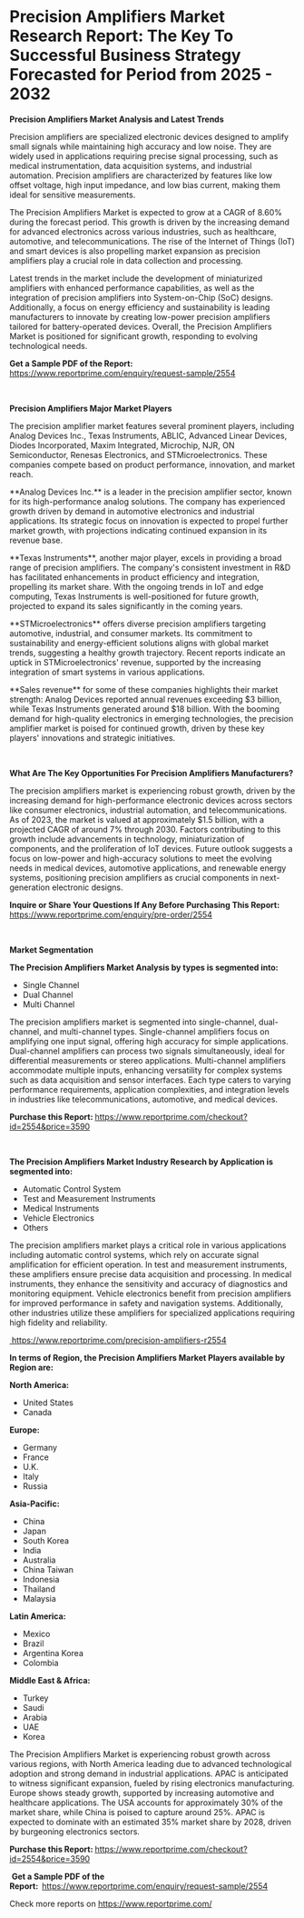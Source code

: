 <p><h1>Precision Amplifiers Market Research Report: The Key To Successful Business Strategy Forecasted for Period from 2025 - 2032</h1></p><p><strong>Precision Amplifiers Market Analysis and Latest Trends</strong></p>
<p><p>Precision amplifiers are specialized electronic devices designed to amplify small signals while maintaining high accuracy and low noise. They are widely used in applications requiring precise signal processing, such as medical instrumentation, data acquisition systems, and industrial automation. Precision amplifiers are characterized by features like low offset voltage, high input impedance, and low bias current, making them ideal for sensitive measurements.</p><p>The Precision Amplifiers Market is expected to grow at a CAGR of 8.60% during the forecast period. This growth is driven by the increasing demand for advanced electronics across various industries, such as healthcare, automotive, and telecommunications. The rise of the Internet of Things (IoT) and smart devices is also propelling market expansion as precision amplifiers play a crucial role in data collection and processing.</p><p>Latest trends in the market include the development of miniaturized amplifiers with enhanced performance capabilities, as well as the integration of precision amplifiers into System-on-Chip (SoC) designs. Additionally, a focus on energy efficiency and sustainability is leading manufacturers to innovate by creating low-power precision amplifiers tailored for battery-operated devices. Overall, the Precision Amplifiers Market is positioned for significant growth, responding to evolving technological needs.</p></p>
<p><strong>Get a Sample PDF of the Report:&nbsp;</strong> <a href="https://www.reportprime.com/enquiry/request-sample/2554?utm_campaign=2179&utm_medium=2&utm_source=Github&utm_content=ia&utm_term=18032025&utm_id=precision-amplifiers">https://www.reportprime.com/enquiry/request-sample/2554</a></p>
<p>&nbsp;</p>
<p><strong>Precision Amplifiers Major Market Players</strong></p>
<p><p>The precision amplifier market features several prominent players, including Analog Devices Inc., Texas Instruments, ABLIC, Advanced Linear Devices, Diodes Incorporated, Maxim Integrated, Microchip, NJR, ON Semiconductor, Renesas Electronics, and STMicroelectronics. These companies compete based on product performance, innovation, and market reach.</p><p>**Analog Devices Inc.** is a leader in the precision amplifier sector, known for its high-performance analog solutions. The company has experienced growth driven by demand in automotive electronics and industrial applications. Its strategic focus on innovation is expected to propel further market growth, with projections indicating continued expansion in its revenue base.</p><p>**Texas Instruments**, another major player, excels in providing a broad range of precision amplifiers. The company's consistent investment in R&D has facilitated enhancements in product efficiency and integration, propelling its market share. With the ongoing trends in IoT and edge computing, Texas Instruments is well-positioned for future growth, projected to expand its sales significantly in the coming years.</p><p>**STMicroelectronics** offers diverse precision amplifiers targeting automotive, industrial, and consumer markets. Its commitment to sustainability and energy-efficient solutions aligns with global market trends, suggesting a healthy growth trajectory. Recent reports indicate an uptick in STMicroelectronics' revenue, supported by the increasing integration of smart systems in various applications.</p><p>**Sales revenue** for some of these companies highlights their market strength: Analog Devices reported annual revenues exceeding $3 billion, while Texas Instruments generated around $18 billion. With the booming demand for high-quality electronics in emerging technologies, the precision amplifier market is poised for continued growth, driven by these key players' innovations and strategic initiatives.</p></p>
<p>&nbsp;</p>
<p><strong>What Are The Key Opportunities For Precision Amplifiers Manufacturers?</strong></p>
<p><p>The precision amplifiers market is experiencing robust growth, driven by the increasing demand for high-performance electronic devices across sectors like consumer electronics, industrial automation, and telecommunications. As of 2023, the market is valued at approximately $1.5 billion, with a projected CAGR of around 7% through 2030. Factors contributing to this growth include advancements in technology, miniaturization of components, and the proliferation of IoT devices. Future outlook suggests a focus on low-power and high-accuracy solutions to meet the evolving needs in medical devices, automotive applications, and renewable energy systems, positioning precision amplifiers as crucial components in next-generation electronic designs.</p></p>
<p><strong>Inquire or Share Your Questions If Any Before Purchasing This Report:</strong> <a href="https://www.reportprime.com/enquiry/pre-order/2554?utm_campaign=2179&utm_medium=2&utm_source=Github&utm_content=ia&utm_term=18032025&utm_id=precision-amplifiers">https://www.reportprime.com/enquiry/pre-order/2554</a></p>
<p>&nbsp;</p>
<p><strong>Market Segmentation</strong></p>
<p><strong>The Precision Amplifiers Market Analysis by types is segmented into:</strong></p>
<p><ul><li>Single Channel</li><li>Dual Channel</li><li>Multi Channel</li></ul></p>
<p><p>The precision amplifiers market is segmented into single-channel, dual-channel, and multi-channel types. Single-channel amplifiers focus on amplifying one input signal, offering high accuracy for simple applications. Dual-channel amplifiers can process two signals simultaneously, ideal for differential measurements or stereo applications. Multi-channel amplifiers accommodate multiple inputs, enhancing versatility for complex systems such as data acquisition and sensor interfaces. Each type caters to varying performance requirements, application complexities, and integration levels in industries like telecommunications, automotive, and medical devices.</p></p>
<p><strong>Purchase this Report:&nbsp;</strong><a href="https://www.reportprime.com/checkout?id=2554&price=3590&utm_campaign=2179&utm_medium=2&utm_source=Github&utm_content=ia&utm_term=18032025&utm_id=precision-amplifiers">https://www.reportprime.com/checkout?id=2554&price=3590</a></p>
<p>&nbsp;</p>
<p><strong>The Precision Amplifiers Market Industry Research by Application is segmented into:</strong></p>
<p><ul><li>Automatic Control System</li><li>Test and Measurement Instruments</li><li>Medical Instruments</li><li>Vehicle Electronics</li><li>Others</li></ul></p>
<p><p>The precision amplifiers market plays a critical role in various applications including automatic control systems, which rely on accurate signal amplification for efficient operation. In test and measurement instruments, these amplifiers ensure precise data acquisition and processing. In medical instruments, they enhance the sensitivity and accuracy of diagnostics and monitoring equipment. Vehicle electronics benefit from precision amplifiers for improved performance in safety and navigation systems. Additionally, other industries utilize these amplifiers for specialized applications requiring high fidelity and reliability.</p></p>
<p><a href="https://www.reportprime.com/precision-amplifiers-r2554?utm_campaign=2179&utm_medium=2&utm_source=Github&utm_content=ia&utm_term=18032025&utm_id=precision-amplifiers">&nbsp;https://www.reportprime.com/precision-amplifiers-r2554</a></p>
<p><strong>In terms of Region, the Precision Amplifiers Market Players available by Region are:</strong></p>
<p>
    <p> <strong> North America: </strong>
        <ul>
            <li>United States</li>
            <li>Canada</li>
        </ul>
        </p> 
    <p> <strong> Europe: </strong>
        <ul>
            <li>Germany</li>
            <li>France</li>
            <li>U.K.</li>
            <li>Italy</li>
            <li>Russia</li>
        </ul>
        </p> 
    <p> <strong> Asia-Pacific: </strong>
        <ul>
            <li>China</li>
            <li>Japan</li>
            <li>South Korea</li>
            <li>India</li>
            <li>Australia</li>
            <li>China Taiwan</li>
            <li>Indonesia</li>
            <li>Thailand</li>
            <li>Malaysia</li>
        </ul>
        </p> 
    <p> <strong> Latin America: </strong>
        <ul>
            <li>Mexico</li>
            <li>Brazil</li>
            <li>Argentina Korea</li>
            <li>Colombia</li>
        </ul>
        </p> 
    <p> <strong> Middle East & Africa: </strong>
        <ul>
            <li>Turkey</li>
            <li>Saudi</li>
            <li>Arabia</li>
            <li>UAE</li>
            <li>Korea</li>
        </ul>
    </p>
    </p>
<p><p>The Precision Amplifiers Market is experiencing robust growth across various regions, with North America leading due to advanced technological adoption and strong demand in industrial applications. APAC is anticipated to witness significant expansion, fueled by rising electronics manufacturing. Europe shows steady growth, supported by increasing automotive and healthcare applications. The USA accounts for approximately 30% of the market share, while China is poised to capture around 25%. APAC is expected to dominate with an estimated 35% market share by 2028, driven by burgeoning electronics sectors.</p></p>
<p><strong>Purchase this Report: </strong><a href="https://www.reportprime.com/checkout?id=2554&price=3590&utm_campaign=2179&utm_medium=2&utm_source=Github&utm_content=ia&utm_term=18032025&utm_id=precision-amplifiers">https://www.reportprime.com/checkout?id=2554&price=3590</a></p>
<p>&nbsp;<strong>Get a Sample PDF of the Report:&nbsp;&nbsp;</strong><a href="https://www.reportprime.com/enquiry/request-sample/2554?utm_campaign=2179&utm_medium=2&utm_source=Github&utm_content=ia&utm_term=18032025&utm_id=precision-amplifiers">https://www.reportprime.com/enquiry/request-sample/2554</a></p>
<p><strong></strong></p>
<p>Check more reports on <a href="https://www.reportprime.com/?utm_campaign=2179&utm_medium=2&utm_source=Github&utm_content=ia&utm_term=18032025&utm_id=precision-amplifiers">https://www.reportprime.com/</a></p>